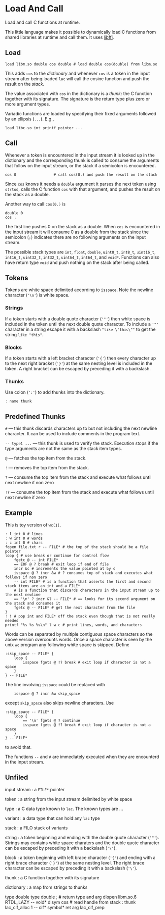 # Load And Call

Load and call C functions at runtime.

This little language makes it possible to dynamically load C
functions from shared libraries at runtime and call them. It
uses [libffi](https://github.com/libffi/libffi).

## Load

```
load libm.so double cos double # load double cos(double) from libm.so
```
This adds `cos` to the _dictionary_ and whenever `cos` is a token in the
input stream after being loaded `lac` will call the cosine function and
push the result on the _stack_.

The value associated with `cos` in the dictionary is a _thunk_: the C
function together with its signature. The signature is the return type
plus zero or more argument types.

Variadic functions are loaded by specifying their fixed arguments followed
by an ellipsis (`...`). E.g.,
```
load libc.so int printf pointer ...
```

## Call

Whenever a token is encountered in the input stream it is
looked up in the dictionary and the corresponding thunk is called to
consume the arguments that follow on the input stream, or the stack if a semicolon is encountered.

```
cos 0                 # call cos(0.) and push the result on the stack
```
Since `cos` knows it needs a `double` argument it parses the next token
using `strtod`, calls the C function `cos` with that argument, and pushes
the result on the stack as a double.

Another way to call `cos(0.)` is
```
double 0
cos ;
```
The first line pushes 0 on the stack as a double. When `cos` is encountered in the input
stream it will consume 0 as a double from the stack since the semicolon (`;`)
indicates there are no following arguments on the input stream. 

The possible stack types are `int`, `float`, `double`, `uint8_t`, `int8_t`, `uint16_t`, `int16_t`,
`uint32_t`, `int32_t`, `uint64_t`, `int64_t`, and `void*`. Functions can also have
return type `void` and push nothing on the stack after being called.

## Tokens

Tokens are white space delimited according to `isspace`. Note the newline character (`'\n'`) is white space.

### Strings

If a token starts with a double quote character (`'"'`) then white
space is included in the token until the next double quote character.
To include a `'"'` character in a string escape it with a backslash
`"like \"this\""` to get the string `like "this"`.

### Blocks

If a token starts with a left bracket character (`'{'`) then every character up to the
next right bracket (`'}'`) at the same nesting level is included in the token.
A right bracket can be escaped by preceding it with a backslash.

### Thunks

Use colon (`':'`) to add thunks into the dictionary.
```
: name thunk
```

## Predefined Thunks

`#` &mdash; this thunk discards characters up to but not including the next
newline character. It can be used to include comments in the program text.

`-- type1 ...` &mdash; this thunk is used to verify the stack.  Execution
stops if the type arguments are not the same as the stack item types.

`@` &mdash; fetches the top item from the stack.

`!` &mdash; removes the top item from the stack.

`?` &mdash; consume the top item from the stack and execute what follows until next newline if non zero

`!?` &mdash; consume the top item from the stack and execute what follows until next newline if zero


## Example

This is toy version of `wc(1)`.

```
: l int 0 # lines
: w int 0 # words
: c int 0 # chars
fopen file.txt r -- FILE* # the top of the stack should be a file pointer
loop { # use break or continue for control flow
	fgetc @ -- int FILE*
	== EOF @ ? break # exit loop if end of file
	incr &c # increments the value pointed at by c
	isspace @ ? incr &w # ? consumes top of stack and executes what follows if non zero
	-- int FILE* # is a function that asserts the first and second stack items are an int and a FILE*
	# is a function that discards characters in the input stream up to the next newline
	== '\n' ? incr &l -- FILE* # == looks for its second argument on the stack and consumes it
	fgetc @ -- FILE* # get the next character from the file
}
! ! # pop int and FILE* off the stack even though that is not really needed
printf "%s %s %s\n" l w c # print lines, words, and characters
```
Words can be separated by multiple contiguous space characters so the above version overcounts words.
Once a space character is seen by the unix `wc` program any following white space is skipped. Define
```
:skip_space -- FILE* {
	loop {
		isspace fgets @ !? break # exit loop if character is not a space
	}
} -- FILE*
```
The line involving `isspace` could be replaced with
```
	isspace @ ? incr &w skip_space
```
except `skip_space` also skips newline characters. Use
```
:skip_space -- FILE* {
	loop {
		== '\n' fgets @ ? continue
		isspace fgets @ !? break # exit loop if character is not a space
	}
} -- FILE*
```
to avoid that.

The functions `--` and `#` are immediately executed when they are encounterd in the input stream.

## Unfiled

input stream
: a `FILE*` pointer

token
: a string from the input stream delimited by white space

type
: a C data type known to `lac`. The known types are ...

variant
: a data type that can hold any `lac` type

stack
: a FILO stack of variants

string
: a token beginning and ending with the double quote character (`'"'`).
Strings may contains white space charaters and the double quote
character can be escaped by preceding it with a backslash (`'\'`).

block
: a token beginning with left brace character (`'{'`) and ending
with a right brace character (`'}'`) at the same nesting level.  The right
brace character can be escaped by preceding it with a backslash (`'\'`).

thunk
: a C function together with its signature

dictionary
: a map from strings to thunks

type double type double ; # return type and arg
dlopen libm.so.6 RTDL_LAZY -- void*
dlsym cos # read handle from stack
: thunk lac_cif_alloc 1 -- cif* symbol* ret arg
lac_cif_prep 
```
